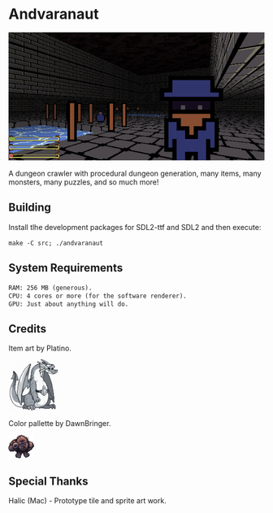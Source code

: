 # Andvaranaut
![](art/screenshots/2018-02-17-143059_600x300_scrot.png)

A dungeon crawler with procedural dungeon generation, many items, many monsters, many puzzles, and so much more!

## Building
Install tlhe development packages for SDL2-ttf and SDL2 and then execute:

    make -C src; ./andvaranaut

## System Requirements
    RAM: 256 MB (generous).
    CPU: 4 cores or more (for the software renderer).
    GPU: Just about anything will do.

## Credits
Item art by Platino.

![](art/screenshots/platino.png)

Color pallette by DawnBringer.

![](art/screenshots/bigfoot_v3.png)

## Special Thanks
Halic (Mac) - Prototype tile and sprite art work.
